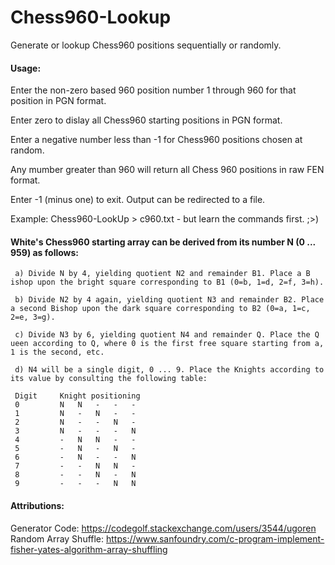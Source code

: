# Chess960-Lookup
Generate or lookup Chess960 positions sequentially or randomly.
#### Usage:
  Enter the non-zero based 960 position number 1 through 960 for that position in PGN format.

  Enter zero to dislay all Chess960 starting positions in PGN format.

  Enter a negative number less than -1 for Chess960 positions chosen at random.

  Any mumber greater than 960 will return all Chess 960 positions in raw FEN format.

  Enter -1 (minus one) to exit. Output can be redirected to a file.

  Example: Chess960-LookUp > c960.txt - but learn the commands first. ;>)

#### White's Chess960 starting array can be derived from its number N (0 ... 959) as follows:
``` 
 a) Divide N by 4, yielding quotient N2 and remainder B1. Place a B​ishop upon the bright square corresponding to B1 (0=b, 1=d, 2=f, 3=h).
 
 b) Divide N2 by 4 again, yielding quotient N3 and remainder B2. Place a second B​ishop upon the dark square corresponding to B2 (0=a, 1=c, 2=e, 3=g).
 
 c) Divide N3 by 6, yielding quotient N4 and remainder Q. Place the Q​ueen according to Q, where 0 is the first free square starting from a, 1 is the second, etc.
 
 d) N4 will be a single digit, 0 ... 9. Place the K​n​ights according to its value by consulting the following table:
 
 Digit     Knight positioning
 0         N   N   -   -   -
 1         N   -   N   -   -
 2         N   -   -   N   -
 3         N   -   -   -   N
 4         -   N   N   -   -
 5         -   N   -   N   -
 6         -   N   -   -   N
 7         -   -   N   N   -
 8         -   -   N   -   N
 9         -   -   -   N   N
 ``` 
#### Attributions:
Generator Code: https://codegolf.stackexchange.com/users/3544/ugoren  
Random Array Shuffle: https://www.sanfoundry.com/c-program-implement-fisher-yates-algorithm-array-shuffling

